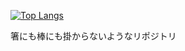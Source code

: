 [![Top Langs](https://github-readme-stats.vercel.app/api/top-langs/?username=folosuru&layout=compact&langs_count=10)](https://github.com/anuraghazra/github-readme-stats)

箸にも棒にも掛からないようなリポジトリ